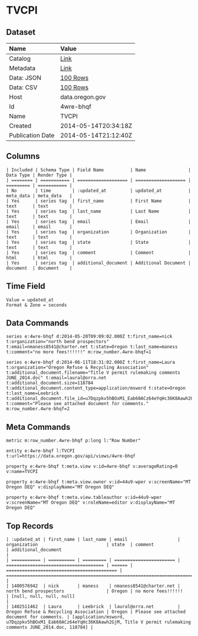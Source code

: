 # TVCPI

## Dataset

| Name | Value |
| :--- | :---- |
| Catalog | [Link](https://catalog.data.gov/dataset/tvcpi-1a6eb) |
| Metadata | [Link](https://data.oregon.gov/api/views/4wre-bhqf) |
| Data: JSON | [100 Rows](https://data.oregon.gov/api/views/4wre-bhqf/rows.json?max_rows=100) |
| Data: CSV | [100 Rows](https://data.oregon.gov/api/views/4wre-bhqf/rows.csv?max_rows=100) |
| Host | data.oregon.gov |
| Id | 4wre-bhqf |
| Name | TVCPI |
| Created | 2014-05-14T20:34:18Z |
| Publication Date | 2014-05-14T21:12:40Z |

## Columns

```ls
| Included | Schema Type | Field Name          | Name                | Data Type | Render Type |
| ======== | =========== | =================== | =================== | ========= | =========== |
| No       | time        | :updated_at         | updated_at          | meta_data | meta_data   |
| Yes      | series tag  | first_name          | First Name          | text      | text        |
| Yes      | series tag  | last_name           | Last Name           | text      | text        |
| Yes      | series tag  | email               | Email               | email     | email       |
| Yes      | series tag  | organization        | Organization        | text      | text        |
| Yes      | series tag  | state               | State               | text      | text        |
| Yes      | series tag  | comment             | Comment             | html      | html        |
| Yes      | series tag  | additional_document | Additional Document | document  | document    |
```

## Time Field

```ls
Value = updated_at
Format & Zone = seconds
```

## Data Commands

```ls
series e:4wre-bhqf d:2014-05-20T09:09:02.000Z t:first_name=nick t:organization="north bend prospectors" t:email=nmaness8541@charter.net t:state=Oregon t:last_name=maness t:comment="no more fees!!!!!!" m:row_number.4wre-bhqf=1

series e:4wre-bhqf d:2014-06-11T18:31:02.000Z t:first_name=Laura t:organization="Oregon Refuse & Recycling Association" t:additional_document.filename="Title V permit rulemaking comments JUNE_2014.doc" t:email=laural@orra.net t:additional_document.size=118784 t:additional_document.content_type=application/msword t:state=Oregon t:last_name=Leebrick t:additional_document.file_id=u7Dqzpkv5hBOxM1_Eab60ACz64eYqHc36K8Aawh2GjM t:comment="Please see attached document for comments." m:row_number.4wre-bhqf=2
```

## Meta Commands

```ls
metric m:row_number.4wre-bhqf p:long l:"Row Number"

entity e:4wre-bhqf l:TVCPI t:url=https://data.oregon.gov/api/views/4wre-bhqf

property e:4wre-bhqf t:meta.view v:id=4wre-bhqf v:averageRating=0 v:name=TVCPI

property e:4wre-bhqf t:meta.view.owner v:id=44u9-wper v:screenName="MT Oregon DEQ" v:displayName="MT Oregon DEQ"

property e:4wre-bhqf t:meta.view.tableauthor v:id=44u9-wper v:screenName="MT Oregon DEQ" v:roleName=editor v:displayName="MT Oregon DEQ"
```

## Top Records

```ls
| :updated_at | first_name | last_name | email                   | organization                          | state  | comment                                    | additional_document                                                                                                         | 
| =========== | ========== | ========= | ======================= | ===================================== | ====== | ========================================== | =========================================================================================================================== | 
| 1400576942  | nick       | maness    | nmaness8541@charter.net | north bend prospectors                | Oregon | no more fees!!!!!!                         | [null, null, null, null]                                                                                                    | 
| 1402511462  | Laura      | Leebrick  | laural@orra.net         | Oregon Refuse & Recycling Association | Oregon | Please see attached document for comments. | [application/msword, u7Dqzpkv5hBOxM1_Eab60ACz64eYqHc36K8Aawh2GjM, Title V permit rulemaking comments JUNE_2014.doc, 118784] | 
```
